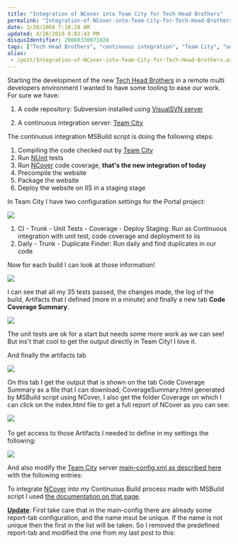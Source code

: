 ```yaml
---
title: "Integration of NCover into Team City for Tech Head Brothers"
permalink: "Integration-of-NCover-into-Team-City-for-Tech-Head-Brothers"
date: 3/30/2008 7:10:28 AM
updated: 4/28/2010 8:02:43 PM
disqusIdentifier: 20080330071028
tags: ["Tech Head Brothers", "continuous integration", "Team City", "unit test"]
alias:
 - /post/Integration-of-NCover-into-Team-City-for-Tech-Head-Brothers.aspx/index.html
---
```

Starting the development of the new [Tech Head Brothers](http://www.techheadbrothers.com/) in a remote multi developers environment I wanted to have some tooling to ease our work. For sure we have:

1.  A code repository: Subversion installed using [VisualSVN server](http://www.visualsvn.com/server/) 
<!-- more -->
2.  A continuous integration server: [Team City](http://www.jetbrains.com/teamcity/)   

The continuous integration MSBuild script is doing the following steps:

1.  Compiling the code checked out by [Team City](http://www.jetbrains.com/teamcity/) 
2.  Run [NUnit](http://www.nunit.org/index.php) tests 
3.  Run [NCover](http://www.ncover.com/) code coverage, **that's the new integration of today** 
4.  Precompile the website 
5.  Package the website 
6.  Deploy the website on IIS in a staging stage   

In Team City I have two configuration settings for the Portal project:

![](http://farm4.static.flickr.com/3275/2372322680_033772e5e5_o.jpg) 

1.  CI - Trunk - Unit Tests - Coverage - Deploy Staging: Run as Continuous integration with unit test, code coverage and deployment to iis 
2.  Daily - Trunk - Duplicate Finder: Run daily and find duplicates in our code   

Now for each build I can look at those information!

![](http://farm4.static.flickr.com/3098/2372333950_3b520ebc63_o.jpg) 

I can see that all my 35 tests passed, the changes made, the log of the build, Artifacts that I defined (more in a minute) and finally a new tab **Code Coverage Summary**.

**![](http://farm3.static.flickr.com/2267/2372340352_cfe56c226d_o.jpg)**

The unit tests are ok for a start but needs some more work as we can see! But ins't that cool to get the output directly in Team City! I love it.

And finally the artifacts tab

![](http://farm3.static.flickr.com/2012/2371509827_ab291ab62f_o.jpg)

On this tab I get the output that is shown on the tab Code Coverage Summary as a file that I can download; CoverageSummary.html generated by MSBuild script using NCover, I also get the folder Coverage on which I can click on the index.html file to get a full report of NCover as you can see:

![](http://farm3.static.flickr.com/2213/2371517047_6085955127_o.jpg)  

To get access to those Artifacts I needed to define in my settings the following:

![](http://farm4.static.flickr.com/3122/2372355906_4eabfb0f1d_o.jpg) 

And also modify the [Team City](http://www.jetbrains.com/teamcity/) server [main-config.xml as described here](http://www.jetbrains.net/confluence/display/TCD3/Including+Third-Party+Reports+in+the+Build+Results) with the following entries:

<report-tab title="Code Coverage Summary" basePath="" startPage="CoverageSummary.html" />      
<report-tab title="Code Coverage" basePath="/Coverage/" /> 

To integrate [NCover](http://www.ncover.com/) into my Continuous Build process made with MSBuild script I used [the documentation on that page](http://www.ncover.com/documentation/buildtasks).

**<u>Update</u>**: First take care that in the main-config there are already some report-tab configuration, and the name msut be unique. If the name is not unique then the first in the list will be taken. So I removed the predefined report-tab and modified the one from my last post to this:
 <report-tab title="Code Coverage Summary" basePath="" startPage="CoverageSummary.html" />     
<report-tab title="Code Coverage" basePath="Coverage" startPage="index.html" /> 
